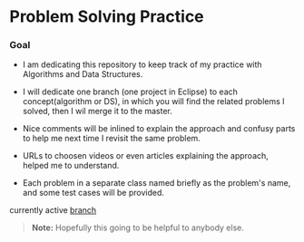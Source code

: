 # **Problem Solving Practice** 


### **Goal**

 * I am dedicating this repository to keep track of my practice with Algorithms and Data Structures.
 * I will dedicate one branch (one project in Eclipse) to each concept(algorithm or DS), in which you will find the related problems
   I solved, then I wil merge it to the master.
 
 * Nice comments will be inlined to explain the approach and confusy parts to help me next time I revisit
   the same problem.
   
 * URLs to choosen videos or even articles explaining the approach, helped me to understand.
 
 * Each problem in a separate class named briefly as the problem's  name, and some test cases will be provided.
 
 <p >
currently active <a href="https://github.com/ahmadmazen/problemsolving/tree/binarysearch">branch</a>
</p>
 
 
 > **Note:** Hopefully this going to be helpful to anybody else.
